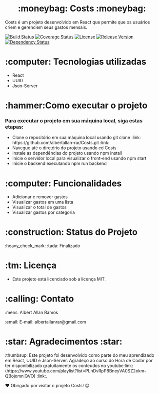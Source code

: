<h1 align="center">:moneybag: Costs :moneybag:</h1>
Costs é um projeto desenvolvido em React que permite que os usuários criem e gerenciem seus gastos mensais.

[![Build Status](https://travis-ci.com/albertallan-rar/Costs.svg?branch=main)](https://travis-ci.com/albertallan-rar/Costs)
[![Coverage Status](https://coveralls.io/repos/github/albertallan-rar/Costs/badge.svg?branch=main)](https://coveralls.io/github/albertallan-rar/Costs?branch=main)
[![License](https://img.shields.io/github/license/albertallan-rar/Costs)](https://github.com/albertallan-rar/Costs/blob/main/LICENSE)
[![Release Version](https://img.shields.io/github/v/release/albertallan-rar/Costs)](https://github.com/albertallan-rar/Costs/releases)
[![Dependency Status](https://david-dm.org/albertallan-rar/Costs/status.svg)](https://david-dm.org/albertallan-rar/Costs)


<h1>:computer: Tecnologias utilizadas </h1>
<ul>
  <li>React</li>
  <li>UUID</li>
  <li>Json-Server</li>
 </ul>
 
<h1>:hammer:Como executar o projeto</h1>
<h3> Para executar o projeto em sua máquina local, siga estas etapas:</h3>
<ul>
  <li>Clone o repositório em sua máquina local usando git clone :link: https://github.com/albertallan-rar/Costs.git :link:</li>
  <li>Navegue até o diretório do projeto usando cd Costs </li>
  <li>Instale as dependências do projeto usando npm install</li>
  <li>Inicie o servidor local para visualizar o front-end usando npm start</li>
  <li>Inicie o backend executando npm run backend</li>
</ul>
  
<h1>:computer: Funcionalidades</h1>
<ul>
  <li>Adicionar e remover gastos</li>
  <li>Visualizar gastos em uma lista</li>
  <li>Visualizar o total de gastos</li>
  <li>Visualizar gastos por categoria</li>
 </ul>

<h1>:construction: Status do Projeto</h1>
:heavy_check_mark: :tada: Finalizado 

<h1>:tm: Licença</h1>
<ul>
  <li>Este projeto está licenciado sob a licença MIT.</li>
</ul>

<h1>:calling: Contato</h1>
<p> :mens: Albert Allan Ramos</p>
<p> :email: E-mail: albertallanrar@gmail.com </p> 

<h1> :star: Agradecimentos :star:</h1>
<p>:thumbsup: Este projeto foi desenvolvido como parte do meu aprendizado em React, UUID e Json-Server. Agradeço ao curso do Hora de Codar por ter disponibilizado gratuitamente os conteudos no youtube:link:(https://www.youtube.com/playlist?list=PLnDvRpP8BneyVA0SZ2okm-QBojomniQVO) :link:.</p>

:heart: Obrigado por visitar o projeto Costs! :blush:
